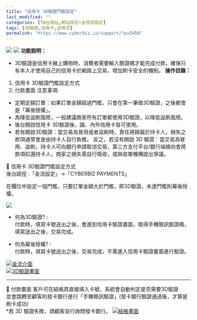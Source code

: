 ```yaml
---
title: "信用卡 3D驗證門檻設定"
last_modified: ""
categories: [TW台灣站,網站設定>金物流設定]
tags: [3D驗證,信用卡,金物流]
permalink: "https://www.cyberbiz.io/support/?p=5450"
---
```


![](https://www.cyberbiz.io/support/wp-content/uploads/適用站別.png)
[![](https://www.cyberbiz.io/support/wp-content/uploads/台灣站.png)](https://www.cyberbiz.io/support/?page_id=2490)
**功能說明：**  

* 3D驗證是信用卡線上購物時，消費者需要輸入驗證碼才能完成付款，確保只有本人才使用自己的信用卡於網路上交易，增加刷卡安全的機制。
**操作目錄：**

1. 信用卡 3D驗證門檻設定方式
2. 付款畫面
注意事項:  

* 定期定額訂單：如果訂單金額超過門檻，只會在第一筆做3D驗證，之後都會是「幕後授權」。
* 為降低盜刷風險，一般建議商家所有訂單都使用3D驗證，以降低盜刷風險。
* 後台開啟信用卡 3D驗證後，國、內外信用卡皆可使用。 
* 若有開啟3D驗證：當交易為冒用或者盜刷時，責任將歸屬於持卡人，損失之款項通常會是由持卡人自行負擔。 反之，若沒有開啟 3D 驗證：當交易為冒用、盜刷，持卡人可向銀行申請取消交易，第三方支付平台/銀行端傾向會將款項扣還持卡人，商家之損失需自行吸收，或與收單機構提出爭議。

📌 信用卡 3D驗證門檻設定方式  
後台路徑 :「金流設定」→「CYBERBIZ PAYMENTS」  

在欄位中設定一個門檻，只要訂單金額大於門檻，即3D驗證，未達門檻則幕後授權。  

![](https://www.cyberbiz.io/support/wp-content/uploads/fountain-pen.png)

* 何為3D驗證? :  
付款時，填寫卡號送出之後，會進到信用卡驗證畫面，取得手機簡訊驗證碼，填寫送出之後，交易完成。

* 何為幕後授權? :  
付款時，填寫卡號送出之後，交易完成，不需進入信用卡驗證畫面進行驗證。

[![金流介面](https://www.cyberbiz.io/support/wp-content/uploads/信用卡-3D驗證門檻設定00.png)](https://www.cyberbiz.io/support/wp-content/uploads/信用卡-3D驗證門檻設定00.png)  
[![3D驗證畫面](https://www.cyberbiz.io/support/wp-content/uploads/信用卡-3D驗證門檻設定01.png)](https://www.cyberbiz.io/support/wp-content/uploads/信用卡-3D驗證門檻設定01.png)  

* * *


📌 付款畫面 客戶可在結帳頁直接填入卡號，系統會自動判定是否需要3D驗證  
並會跳轉至顧客的發卡銀行進行「手機簡訊驗證」(發卡銀行驗證通過後，才算是刷卡成功)  
*若 3D 驗證失敗，請顧客自行詢問發卡銀行。 [![結帳畫面](https://www.cyberbiz.io/support/wp-content/uploads/信用卡-3D驗證門檻設定02.png)](https://www.cyberbiz.io/support/wp-content/uploads/信用卡-3D驗證門檻設定02.png)  

